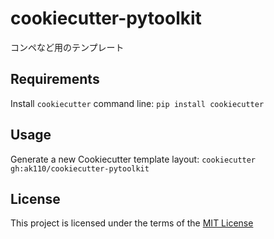 cookiecutter-pytoolkit
======================

コンペなど用のテンプレート

Requirements
------------
Install `cookiecutter` command line: `pip install cookiecutter`    

Usage
-----
Generate a new Cookiecutter template layout: `cookiecutter gh:ak110/cookiecutter-pytoolkit`    

License
-------
This project is licensed under the terms of the [MIT License](/LICENSE)
